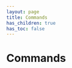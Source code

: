 ```yaml
---
layout: page
title: Commands
has_children: true
has_toc: false
---
```


# Commands

<!--
this file can be edited without being overwritten by the script
-->